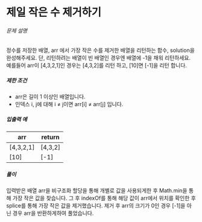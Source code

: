 # 제일 작은 수 제거하기
###### 문제 설명

정수를 저장한 배열, arr 에서 가장 작은 수를 제거한 배열을 리턴하는 함수, solution을 완성해주세요. 단, 리턴하려는 배열이 빈 배열인 경우엔 배열에 -1을 채워 리턴하세요. 예를들어 arr이 [4,3,2,1]인 경우는 [4,3,2]를 리턴 하고, [10]면 [-1]을 리턴 합니다.

##### 제한 조건

-   arr은 길이 1 이상인 배열입니다.
-   인덱스 i, j에 대해 i ≠ j이면 arr[i] ≠ arr[j] 입니다.

##### 입출력 예
|arr|return|
|--|--|
|[4,3,2,1]|[4,3,2]|
|[10]|[-1]|

##### 풀이
입력받은 배열 arr을 비구조화 할당을 통해 개별로 값을 사용되게한 후 Math.min을 통해 가장 작은 값을 찾습니다. 그 후 indexOf를 통해 해당 값이 arr에서 위치를 확인한 후 splice를 통해 가장 작은 값을 제거했습니다. 제거 후 arr의 크기가 0인 경우 [-1]을 아닌 경우 arr을 반환하게하여 풀었습니다.